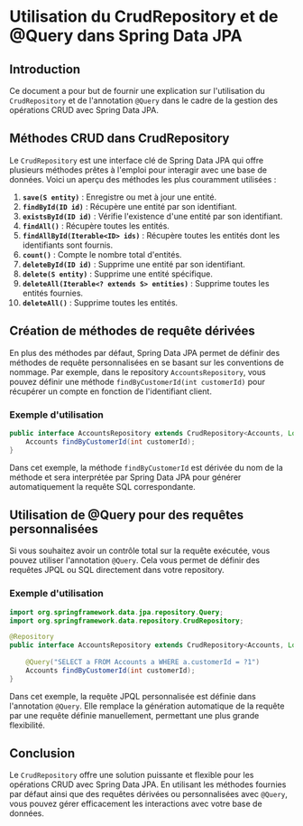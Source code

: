 # Utilisation du CrudRepository et de @Query dans Spring Data JPA

## Introduction

Ce document a pour but de fournir une explication sur l'utilisation du `CrudRepository` et de l'annotation `@Query` dans le cadre de la gestion des opérations CRUD avec Spring Data JPA.

## Méthodes CRUD dans CrudRepository

Le `CrudRepository` est une interface clé de Spring Data JPA qui offre plusieurs méthodes prêtes à l'emploi pour interagir avec une base de données. Voici un aperçu des méthodes les plus couramment utilisées :

1. **`save(S entity)`** : Enregistre ou met à jour une entité.
2. **`findById(ID id)`** : Récupère une entité par son identifiant.
3. **`existsById(ID id)`** : Vérifie l'existence d'une entité par son identifiant.
4. **`findAll()`** : Récupère toutes les entités.
5. **`findAllById(Iterable<ID> ids)`** : Récupère toutes les entités dont les identifiants sont fournis.
6. **`count()`** : Compte le nombre total d'entités.
7. **`deleteById(ID id)`** : Supprime une entité par son identifiant.
8. **`delete(S entity)`** : Supprime une entité spécifique.
9. **`deleteAll(Iterable<? extends S> entities)`** : Supprime toutes les entités fournies.
10. **`deleteAll()`** : Supprime toutes les entités.

## Création de méthodes de requête dérivées

En plus des méthodes par défaut, Spring Data JPA permet de définir des méthodes de requête personnalisées en se basant sur les conventions de nommage. Par exemple, dans le repository `AccountsRepository`, vous pouvez définir une méthode `findByCustomerId(int customerId)` pour récupérer un compte en fonction de l'identifiant client.

### Exemple d'utilisation

```java
public interface AccountsRepository extends CrudRepository<Accounts, Long> {
    Accounts findByCustomerId(int customerId);
}
```

Dans cet exemple, la méthode `findByCustomerId` est dérivée du nom de la méthode et sera interprétée par Spring Data JPA pour générer automatiquement la requête SQL correspondante.

## Utilisation de @Query pour des requêtes personnalisées

Si vous souhaitez avoir un contrôle total sur la requête exécutée, vous pouvez utiliser l'annotation `@Query`. Cela vous permet de définir des requêtes JPQL ou SQL directement dans votre repository.

### Exemple d'utilisation

```java
import org.springframework.data.jpa.repository.Query;
import org.springframework.data.repository.CrudRepository;

@Repository
public interface AccountsRepository extends CrudRepository<Accounts, Long> {
    
    @Query("SELECT a FROM Accounts a WHERE a.customerId = ?1")
    Accounts findByCustomerId(int customerId);
}
```

Dans cet exemple, la requête JPQL personnalisée est définie dans l'annotation `@Query`. Elle remplace la génération automatique de la requête par une requête définie manuellement, permettant une plus grande flexibilité.

## Conclusion

Le `CrudRepository` offre une solution puissante et flexible pour les opérations CRUD avec Spring Data JPA. En utilisant les méthodes fournies par défaut ainsi que des requêtes dérivées ou personnalisées avec `@Query`, vous pouvez gérer efficacement les interactions avec votre base de données.
